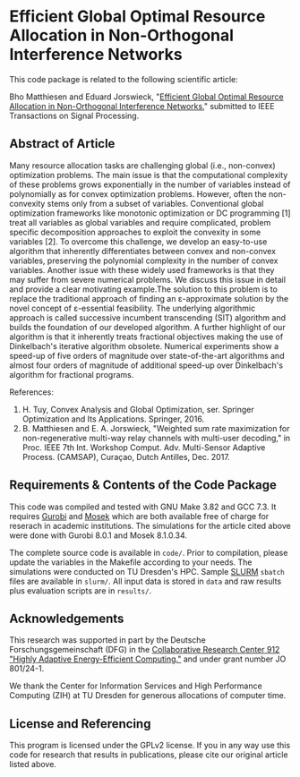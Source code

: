 Efficient Global Optimal Resource Allocation in Non-Orthogonal Interference Networks
==================

This code package is related to the following scientific article:

Bho Matthiesen and Eduard Jorswieck, "[Efficient Global Optimal Resource Allocation in Non-Orthogonal Interference Networks](https://arxiv.org/abs/1812.07253)," submitted to IEEE Transactions on Signal Processing.


## Abstract of Article

Many resource allocation tasks are challenging global (i.e., non-convex) optimization problems. The main issue is that the computational complexity of these problems grows exponentially in the number of variables instead of polynomially as for convex optimization problems. However, often the non-convexity stems only from a subset of variables. Conventional global optimization frameworks like monotonic optimization or DC programming [1] treat all variables as global variables and require complicated, problem specific decomposition approaches to exploit the convexity in some variables [2]. To overcome this challenge, we develop an easy-to-use algorithm that inherently differentiates between convex and non-convex variables, preserving the polynomial complexity in the number of convex variables. Another issue with these widely used frameworks is that they may suffer from severe numerical problems. We discuss this issue in detail and provide a clear motivating example.The solution to this problem is to replace the traditional approach of finding an ε-approximate solution by the novel concept of ε-essential feasibility. The underlying algorithmic approach is called successive incumbent transcending (SIT) algorithm and builds the foundation of our developed algorithm. A further highlight of our algorithm is that it inherently treats fractional objectives making the use of Dinkelbach's iterative algorithm obsolete. Numerical experiments show a speed-up of five orders of magnitude over state-of-the-art algorithms and almost four orders of magnitude of additional speed-up over Dinkelbach's algorithm for fractional programs.

References:

1. H. Tuy, Convex Analysis and Global Optimization, ser. Springer Optimization and Its Applications. Springer, 2016.
2. B. Matthiesen and E. A. Jorswieck, "Weighted sum rate maximization for non-regenerative multi-way relay channels with multi-user decoding," in Proc. IEEE 7th Int. Workshop Comput. Adv. Multi-Sensor Adaptive Process. (CAMSAP), Curaçao, Dutch Antilles, Dec. 2017.

## Requirements & Contents of the Code Package

This code was compiled and tested with GNU Make 3.82 and GCC 7.3. It requires [Gurobi](http://www.gurobi.com/) and [Mosek](https://www.mosek.com/) which are both available free of charge for reserach in academic institutions. The simulations for the article cited above were done with Gurobi 8.0.1 and Mosek 8.1.0.34.

The complete source code is available in `code/`. Prior to compilation, please update the variables in the Makefile according to your needs. The simulations were conducted on TU Dresden's HPC. Sample [SLURM](https://www.schedmd.com/) `sbatch` files are available in `slurm/`. All input data is stored in `data` and raw results plus evaluation scripts are in `results/`.

## Acknowledgements

This research was supported in part by the Deutsche Forschungsgemeinschaft (DFG) in the [Collaborative Research Center 912 "Highly Adaptive Energy-Efficient Computing."](https://tu-dresden.de/ing/forschung/sfb912) and under grant number JO 801/24-1.

We thank the Center for Information Services and High Performance Computing (ZIH) at TU Dresden for generous allocations of computer time.


## License and Referencing

This program is licensed under the GPLv2 license. If you in any way use this code for research that results in publications, please cite our original article listed above.

